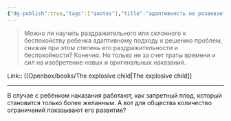 ```yaml
---
{"dg-publish":true,"tags":["quotes"],"title":"адаптивность не развивается за счёт наказаний","date":"2022-08-24T08:42:14+03:00","modified_at":"2023-06-19T11:44:03+03:00","alias":"адаптивность не развивается за счёт наказаний","dg-path":"/quotes/202208240842.md","permalink":"/quotes/202208240842/","dgPassFrontmatter":true}
---
```



> Можно ли научить раздражительного или склонного к беспокойству ребенка адаптивному подходу к решению проблем, снижая при этом степень его раздражительности и беспокойности? Конечно. Но только не за счет траты времени и сил на изобретение новых и оригинальных наказаний.

Link:: [[Openbox/books/The explosive child\|The explosive child]]

---

В случае с ребёнком наказания работают, как запретный плод, который становится только более желанным. А вот для общества количество ограничений показывают его развитие?